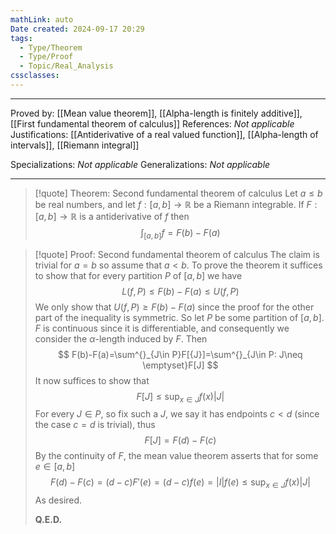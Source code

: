 ```yaml
---
mathLink: auto
Date created: 2024-09-17 20:29
tags:
  - Type/Theorem
  - Type/Proof
  - Topic/Real_Analysis
cssclasses:
---
```


---

Proved by: [[Mean value theorem]], [[Alpha-length is finitely additive]], [[First fundamental theorem of calculus]]
References: _Not applicable_
Justifications: [[Antiderivative of a real valued function]], [[Alpha-length of intervals]], [[Riemann integral]]

Specializations: _Not applicable_
Generalizations: _Not applicable_

---

> [!quote] Theorem: Second fundamental theorem of calculus
> Let $a\leq b$ be real numbers, and let $f:[a,b]\to \mathbb{R}$ be a Riemann integrable. If $F:[a,b]\to \mathbb{R}$ is a antiderivative of $f$ then $$ \int_{[a,b]} f=F(b)-F(a) $$

>[!quote] Proof: Second fundamental theorem of calculus
>The claim is trivial for $a=b$ so assume that $a<b$. To prove the theorem it suffices to show that for every partition $P$ of $[a,b]$ we have $$ L(f,P)\leq F(b)-F(a)\leq U(f,P) $$We only show that $U(f,P)\geq F(b)-F(a)$ since the proof for the other part of the inequality is symmetric. So let $P$ be some partition of $[a,b]$. $F$ is continuous since it is differentiable, and consequently we consider the $\alpha$-length induced by $F$. Then $$ F(b)-F(a)=\sum^{}_{J\in P}F[{J}]=\sum^{}_{J\in P: J\neq \emptyset}F[J] $$It now suffices to show that $$ F[J]\leq \sup_{x\in J}f(x)\left| J \right|  $$For every $J\in P$, so fix such a $J$, we say it has endpoints $c<d$ (since the case $c=d$ is trivial), thus $$ F[J]=F(d)-F(c) $$By the continuity of $F$, the mean value theorem asserts that for some $e\in [a,b]$ $$ F(d)-F(c)=(d-c)F'(e)=(d-c)f(e)=\left| I \right| f(e)\leq \sup_{x\in J}f(x)\left| J \right|  $$As desired.
>
>**Q.E.D.**
